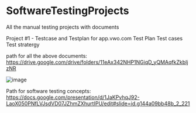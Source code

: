# SoftwareTestingProjects
All the manual testing projects with documents 


Project #1 - Testcase and Testplan for app.vwo.com
Test Plan
Test cases
Test stratergy


path for all the above documents:
https://drive.google.com/drive/folders/11eAx342NHP1NGiqD_yQMAqfkZkbIjzNR


![image](https://github.com/user-attachments/assets/bcabc8b9-75d1-40f2-9341-1c2195d40ed4)


Path for software testing concepts:
https://docs.google.com/presentation/d/1JaKPvhqJ92-LaoX050PNfLVJsdVD07JZhmZXhurtIPU/edit#slide=id.g144a09bb48b_2_221

